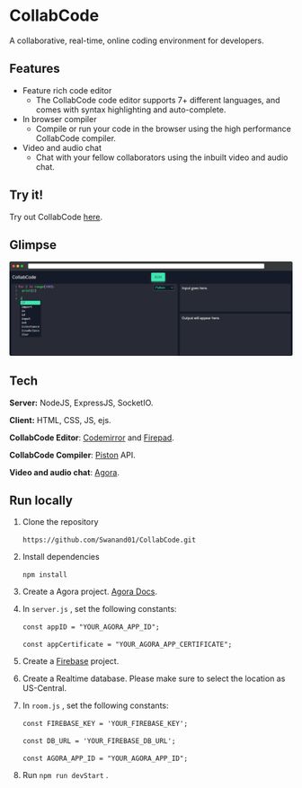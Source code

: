 # CollabCode

A collaborative, real-time, online coding environment for developers.



## Features

- Feature rich code editor
  - The CollabCode code editor supports 7+ different languages, and comes with syntax highlighting and auto-complete.
- In browser compiler
  - Compile or run your code in the browser using the high performance CollabCode compiler.
- Video and audio chat
  - Chat with your fellow collaborators using the inbuilt video and audio chat.



## Try it!

Try out CollabCode [here](https://collab-code-app.herokuapp.com/).



## Glimpse

![](https://raw.githubusercontent.com/Swanand01/CollabCode/master/public/glimpse.png)



## Tech

**Server:** NodeJS, ExpressJS, SocketIO.

**Client:** HTML, CSS, JS, ejs.

**CollabCode Editor**: [Codemirror](https://codemirror.net/) and [Firepad](https://firepad.io/).

**CollabCode Compiler**: [Piston](https://github.com/engineer-man/piston) API.

**Video and audio chat**: [Agora](https://www.agora.io/en/).



## Run locally

1. Clone the repository

   `https://github.com/Swanand01/CollabCode.git`

2. Install dependencies

   `npm install`

3. Create a Agora project. [Agora Docs](https://docs.agora.io/en/Agora%20Platform/get_appid_token?platform=Web).

4. In `server.js` , set the following constants:

    `const appID = "YOUR_AGORA_APP_ID";`

    `const appCertificate = "YOUR_AGORA_APP_CERTIFICATE";`

5. Create a [Firebase](https://console.firebase.google.com/) project.

6. Create a Realtime database. Please make sure to select the location as US-Central.

7. In `room.js` , set the following constants:

   `const FIREBASE_KEY = 'YOUR_FIREBASE_KEY';`

   `const DB_URL = 'YOUR_FIREBASE_DB_URL';`

   `const AGORA_APP_ID = "YOUR_AGORA_APP_ID";`

8. Run `npm run devStart` .

